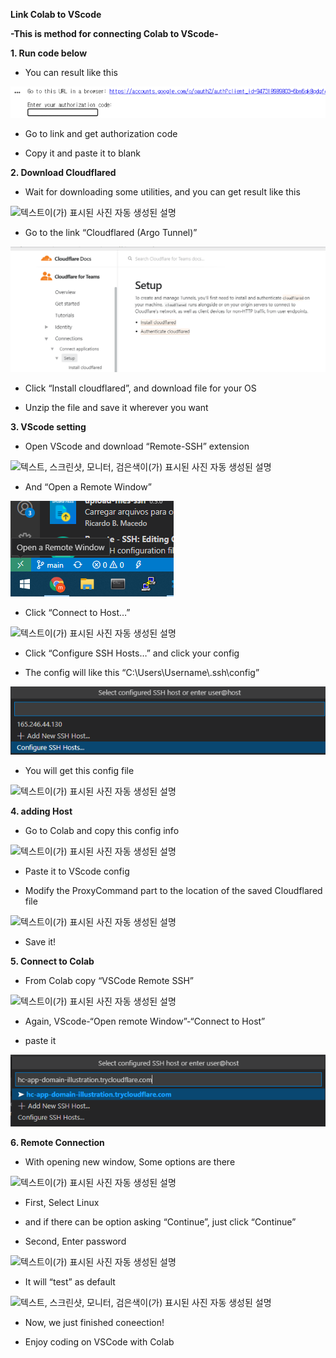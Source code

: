 **Link Colab to VScode**

**-This is method for connecting Colab to VScode-**

**1. Run code below**

-   You can result like this

**![](media/5336b5fa68963d31980ac9682e7cc6c6.png)**

-   Go to link and get authorization code

-   Copy it and paste it to blank

**2. Download Cloudflared**

-   Wait for downloading some utilities, and you can get result like this

![텍스트이(가) 표시된 사진 자동 생성된
설명](media/9db22fb03b9fdb6ec4c301976ffe8787.png)

-   Go to the link “Cloudflared (Argo Tunnel)”

![](media/06c7607bdafcfec4cb6508fd5fd791dd.png)

-   Click “Install cloudflared”, and download file for your OS

-   Unzip the file and save it wherever you want

**3. VScode setting**

-   Open VScode and download “Remote-SSH” extension

![텍스트, 스크린샷, 모니터, 검은색이(가) 표시된 사진 자동 생성된
설명](media/b469f75f3a1924490043befccd1e0106.png)

-   And “Open a Remote Window”

![](media/44e15ed94dd8759868ce550b23a8ec7f.png)

-   Click “Connect to Host…”

![텍스트이(가) 표시된 사진 자동 생성된
설명](media/f63785a7fbcd58fdc150e3a104dd6477.png)

-   Click “Configure SSH Hosts…” and click your config

-   The config will like this “C:\\Users\\Username\\.ssh\\config”

![](media/a624f9e5176c9256b756a39b12e05feb.png)

-   You will get this config file

![텍스트이(가) 표시된 사진 자동 생성된
설명](media/6b61ba2cd8f3965539ba3cf464902fc2.png)

**4. adding Host**

-   Go to Colab and copy this config info

![텍스트이(가) 표시된 사진 자동 생성된
설명](media/5d78c47e59616758feb1cc3f88180096.png)

-   Paste it to VScode config

-   Modify the ProxyCommand part to the location of the saved Cloudflared file

![텍스트이(가) 표시된 사진 자동 생성된
설명](media/ea444862f6c2283664fab931d38e53d7.png)

-   Save it!

**5. Connect to Colab**

-   From Colab copy “VSCode Remote SSH”

![텍스트이(가) 표시된 사진 자동 생성된
설명](media/5028bca0d10cdb1b3723fb83e4a158d8.png)

-   Again, VScode-“Open remote Window”-“Connect to Host”

-   paste it

![](media/fbaa7e4dc5faec62e2f397cf1a1ac555.png)

**6. Remote Connection**

-   With opening new window, Some options are there

![텍스트이(가) 표시된 사진 자동 생성된
설명](media/407093e055756aa7bd8489dd3bd4e2ee.png)

-   First, Select Linux

-   and if there can be option asking “Continue”, just click “Continue”

-   Second, Enter password

![텍스트이(가) 표시된 사진 자동 생성된
설명](media/835d931127b9b2c99b4f5b2a98a9c0a0.png)

-   It will “test” as default

![텍스트, 스크린샷, 모니터, 검은색이(가) 표시된 사진 자동 생성된
설명](media/2187e26b2c39bd0734c8207cc3046969.png)

-   Now, we just finished coneection!

-   Enjoy coding on VSCode with Colab
